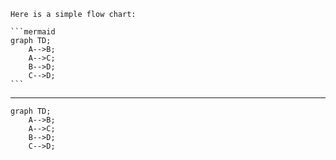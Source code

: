 ~~~text
Here is a simple flow chart:

```mermaid
graph TD;
    A-->B;
    A-->C;
    B-->D;
    C-->D;
```
~~~

----

```mermaid
graph TD;
    A-->B;
    A-->C;
    B-->D;
    C-->D;
```

